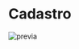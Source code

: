 # Cadastro

![previa](https://user-images.githubusercontent.com/100425690/226067138-81f155c1-9dd6-4cf8-a920-02bbffe70ce6.png)
